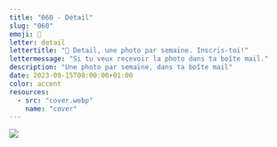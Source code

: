 ```yaml
---
title: "060 - Détail"
slug: "060"
emoji: 👀
letter: detail
lettertitle: "👀 Detail, une photo par semaine. Inscris-toi!"
lettermessage: "Si tu veux recevoir la photo dans ta boîte mail."
description: "Une photo par semaine, dans ta boîte mail"
date: 2023-09-15T00:00:00+01:00
color: accent
resources:
  - src: "cover.webp"
    name: "cover"
---
```

![](cover)
